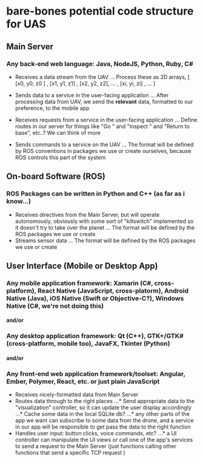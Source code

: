# bare-bones potential code structure for UAS


## Main Server
### Any back-end web language: Java, NodeJS, Python, Ruby, C#
* Receives a data stream from the UAV
... Process these as 2D arrays, [  [x0, y0, z0 ] , [x1, y1, z1] , [x2, y2, z2],  ... , [xi, yi, zi] , ... ]
* Sends data to a service in the user-facing application
... After processing data from UAV, we send the **relevant** data, formatted to our preference, to the mobile app

* Receives requests from a service in the user-facing application
... Define routes in our server for things like "Go <coordinates>" and "Inspect <coordinates>" and "Return to base", etc..? We can think of more
* Sends commands to a service on the UAV
... The format will be defined by ROS conventions in packages we use or create ourselves, because ROS controls this part of the system




## On-board Software (ROS)
### ROS Packages can be written in Python and C++ (as far as i know...)
* Receives directives from the Main Server, but will operate autonomously, obviously with some sort of "killswitch" implemented so it doesn't try to take over the planet
... The format will be defined by the ROS packages we use or create
* Streams sensor data
... The format will be defined by the ROS packages we use or create

## User Interface (Mobile or Desktop App)
### Any mobile application framework: Xamarin (C#, cross-platform), React Native (JavaScript, cross-platorm), Android Native (Java), iOS Native (Swift or Objective-C?), Windows Native (C#, we're not doing this) 
#### and/or
### Any desktop application framework: Qt (C++), GTK+/GTK# (cross-platform, mobile too), JavaFX, Tkinter (Python)
#### and/or
### Any front-end web application framework/toolset: Angular, Ember, Polymer, React, etc. or just plain JavaScript

* Receives nicely-formatted data from Main Server
* Routes data through to the right places
...* Send appropriate data to the "visualization" controller, so it can update the user display accordingly
...* Cache some data in the local SQLite db? 
...* any other parts of the app we want can subscribe to some data from the drone, and a service in our app will be responsible to get pass the data to the right function
* Handles user input: button clicks, voice commands, etc?
...* a UI controller can manipulate the UI views or call one of the app's services to send a request to the Main Server (just functions calling other functions that send a specific TCP request )
